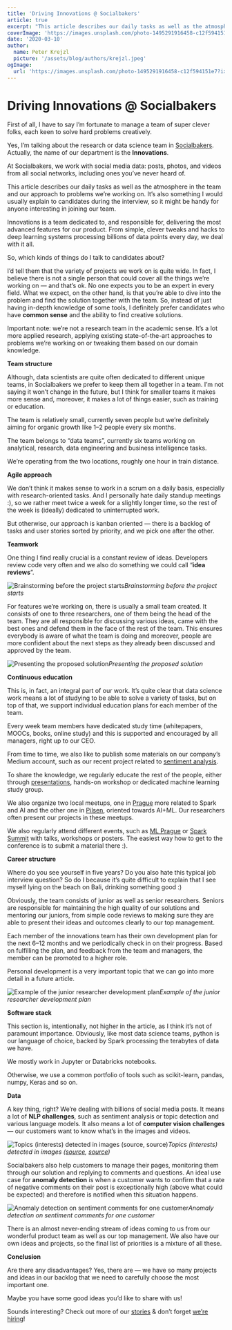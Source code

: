 ```yaml
---
title: 'Driving Innovations @ Socialbakers'
article: true
excerpt: "This article describes our daily tasks as well as the atmosphere in the team and our approach to problems we’re working on. It’s also something I would usually explain to candidates during the interview, so it might be handy for anyone interesting in joining our team."
coverImage: 'https://images.unsplash.com/photo-1495291916458-c12f594151e7?ixlib=rb-1.2.1&ixid=eyJhcHBfaWQiOjEyMDd9&auto=format&fit=crop&h=700&q=80'
date: '2020-03-10'
author:
  name: Peter Krejzl
  picture: '/assets/blog/authors/krejzl.jpeg'
ogImage:
  url: 'https://images.unsplash.com/photo-1495291916458-c12f594151e7?ixlib=rb-1.2.1&ixid=eyJhcHBfaWQiOjEyMDd9&auto=format&fit=crop&h=700&q=80'
---
```



# Driving Innovations @ Socialbakers



First of all, I have to say I’m fortunate to manage a team of super clever folks, each keen to solve hard problems creatively.

Yes, I’m talking about the research or data science team in [Socialbakers](https://www.socialbakers.com). Actually, the name of our department is the **Innovations**.

At Socialbakers, we work with social media data: posts, photos, and videos from all social networks, including ones you’ve never heard of.

This article describes our daily tasks as well as the atmosphere in the team and our approach to problems we’re working on. It’s also something I would usually explain to candidates during the interview, so it might be handy for anyone interesting in joining our team.

Innovations is a team dedicated to, and responsible for, delivering the most advanced features for our product. From simple, clever tweaks and hacks to deep learning systems processing billions of data points every day, we deal with it all.

So, which kinds of things do I talk to candidates about?

I’d tell them that the variety of projects we work on is quite wide. In fact, I believe there is not a single person that could cover all the things we’re working on — and that’s ok. No one expects you to be an expert in every field. What we expect, on the other hand, is that you’re able to dive into the problem and find the solution together with the team. So, instead of just having in-depth knowledge of some tools, I definitely prefer candidates who have **common sense** and the ability to find creative solutions.

Important note: we’re not a research team in the academic sense. It’s a lot more applied research, applying existing state-of-the-art approaches to problems we’re working on or tweaking them based on our domain knowledge.

**Team structure**

Although, data scientists are quite often dedicated to different unique teams, in Socialbakers we prefer to keep them all together in a team. I’m not saying it won’t change in the future, but I think for smaller teams it makes more sense and, moreover, it makes a lot of things easier, such as training or education.

The team is relatively small, currently seven people but we’re definitely aiming for organic growth like 1–2 people every six months.

The team belongs to “data teams”, currently six teams working on analytical, research, data engineering and business intelligence tasks.

We’re operating from the two locations, roughly one hour in train distance.

**Agile approach**

We don’t think it makes sense to work in a scrum on a daily basis, especially with research-oriented tasks. And I personally hate daily standup meetings :), so we rather meet twice a week for a slightly longer time, so the rest of the week is (ideally) dedicated to uninterrupted work.

But otherwise, our approach is kanban oriented — there is a backlog of tasks and user stories sorted by priority, and we pick one after the other.

**Teamwork**

One thing I find really crucial is a constant review of ideas. Developers review code very often and we also do something we could call “**idea reviews**”.

![Brainstorming before the project starts](https://cdn-images-1.medium.com/max/3200/1*ablTgdEKlBQctZgBPUDP3w.jpeg)*Brainstorming before the project starts*

For features we’re working on, there is usually a small team created. It consists of one to three researchers, one of them being the head of the team. They are all responsible for discussing various ideas, came with the best ones and defend them in the face of the rest of the team. This ensures everybody is aware of what the team is doing and moreover, people are more confident about the next steps as they already been discussed and approved by the team.

![Presenting the proposed solution](https://cdn-images-1.medium.com/max/8064/1*_5jyLWc3u8rFOq89SrTHDw.jpeg)*Presenting the proposed solution*

**Continuous education**

This is, in fact, an integral part of our work. It’s quite clear that data science work means a lot of studying to be able to solve a variety of tasks, but on top of that, we support individual education plans for each member of the team.

Every week team members have dedicated study time (whitepapers, MOOCs, books, online study) and this is supported and encouraged by all managers, right up to our CEO.

From time to time, we also like to publish some materials on our company’s Medium account, such as our recent project related to [sentiment analysis](https://medium.com/socialbakers-engineering/sentiment-analysis-at-socialbakers-ca10f567eed9).

To share the knowledge, we regularly educate the rest of the people, either through [presentations](https://www.linkedin.com/feed/update/urn:li:activity:6608283004555018240/), hands-on workshop or dedicated machine learning study group.

We also organize two local meetups, one in [Prague](https://www.meetup.com/Spark-AI-Prague-Meetup/) more related to Spark and AI and the other one in [Pilsen](https://www.meetup.com/Plzen-AI-and-Machine-Learning-Meetup/), oriented towards AI+ML. Our researchers often present our projects in these meetups.

We also regularly attend different events, such as [ML Prague](https://www.mlprague.com/) or [Spark Summit](https://databricks.com/sparkaisummit) with talks, workshops or posters. The easiest way how to get to the conference is to submit a material there :).

**Career structure**

Where do you see yourself in five years? Do you also hate this typical job interview question? So do I because it’s quite difficult to explain that I see myself lying on the beach on Bali, drinking something good :)

Obviously, the team consists of junior as well as senior researchers. Seniors are responsible for maintaining the high quality of our solutions and mentoring our juniors, from simple code reviews to making sure they are able to present their ideas and outcomes clearly to our top management.

Each member of the innovations team has their own development plan for the next 6–12 months and we periodically check in on their progress. Based on fulfilling the plan, and feedback from the team and managers, the member can be promoted to a higher role.

Personal development is a very important topic that we can go into more detail in a future article.

![Example of the junior researcher development plan](https://cdn-images-1.medium.com/max/2000/1*sFWuI_Tm9zzZfA6whf4edg.png)*Example of the junior researcher development plan*

**Software stack**

This section is, intentionally, not higher in the article, as I think it’s not of paramount importance. Obviously, like most data science teams, python is our language of choice, backed by Spark processing the terabytes of data we have.

We mostly work in Jupyter or Databricks notebooks.

Otherwise, we use a common portfolio of tools such as scikit-learn, pandas, numpy, Keras and so on.

**Data**

A key thing, right? We’re dealing with billions of social media posts. It means a lot of **NLP challenges**, such as sentiment analysis or topic detection and various language models. It also means a lot of **computer vision** **challenges** — our customers want to know what’s in the images and videos.

![Topics (interests) detected in images ([source](https://www.facebook.com/makeupstoreestonia/posts/10162759865605422), [source](https://www.facebook.com/TzellTravelGroup/photos/a.327468012107/10156624687352108/?type=3&theater))](https://cdn-images-1.medium.com/max/3732/1*Tvr7fUbhpZldl-jq-uCtfA.png)*Topics (interests) detected in images ([source](https://www.facebook.com/makeupstoreestonia/posts/10162759865605422), [source](https://www.facebook.com/TzellTravelGroup/photos/a.327468012107/10156624687352108/?type=3&theater))*

Socialbakers also help customers to manage their pages, monitoring them through our solution and replying to comments and questions. An ideal use case for **anomaly detection** is when a customer wants to confirm that a rate of negative comments on their post is exceptionally high (above what could be expected) and therefore is notified when this situation happens.

![Anomaly detection on sentiment comments for one customer](https://cdn-images-1.medium.com/max/2504/0*vN1MNi87UtjLn7aW)*Anomaly detection on sentiment comments for one customer*

There is an almost never-ending stream of ideas coming to us from our wonderful product team as well as our top management. We also have our own ideas and projects, so the final list of priorities is a mixture of all these.

**Conclusion**

Are there any disadvantages? Yes, there are — we have so many projects and ideas in our backlog that we need to carefully choose the most important one.

Maybe you have some good ideas you’d like to share with us!

Sounds interesting? Check out more of our [stories](https://medium.com/socialbakers-engineering) & don’t forget [we’re hiring](https://www.socialbakers.com/careers?utm_source=mediumblog&utm_medium=.&utm_campaign=Driving%20Innovations)!
